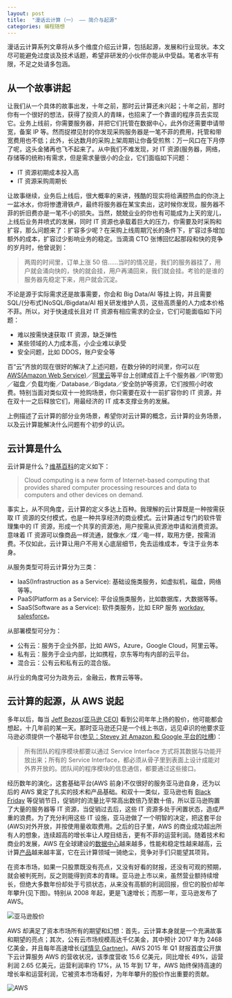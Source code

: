 ```yaml
---
layout: post
title:  "漫话云计算（一） —— 简介与起源"
categories: 编程随想
---
```


漫话云计算系列文章将从多个维度介绍云计算，包括起源，发展和行业现状。本文尽可能避免过度谈及技术话题，希望非研发的小伙伴亦能从中受益。笔者水平有限，不足之处请多包涵。

## 从一个故事讲起

让我们从一个具体的故事出发，十年之前，那时云计算还未兴起；十年之前，那时你有一个很好的想法，获得了投资人的青睐，也招来了一个靠谱的程序员去实现它。业务上线前，你需要服务器，并把它们托管在数据中心，此外你还需要申请带宽，备案 IP 等。然而捉襟见肘的你发现采购服务器是一笔不菲的费用，托管和带宽费用也不低；此外，长达数月的采购上架周期让你备受煎熬：万一风口在下月停了呢，这头金猪再也飞不起来了。从中我们不难发现，对 IT 资源(服务器，网络，存储等的统称)有需求，但是需求量很小的企业，它们面临如下问题：

- IT 资源初期成本投入高
- IT 资源采购周期长

让故事继续，业务后上线后，很大概率的来讲，残酷的现实将给满腔热血的你浇上一盆冰水，你将惨遭滑铁卢，最终将服务器在某宝卖出，这时候你发现，服务器不菲的折旧费亦是一笔不小的损失。当然，兢兢业业的你也有可能成为上天的宠儿，上线后业务井喷式的发展，同时 IT 资源也承载着巨大的压力，你需要及时采购和扩容，那么问题来了：扩容多少呢？在采购上线周期冗长的条件下，扩容过多增加额外的成本，扩容过少影响业务的稳定。当滴滴 CTO 张博回忆起那段和快的竞争的岁月时，他曾说到：

> 两周的时间里，订单上涨 50 倍......当时的情况是，我们的服务器挂了，用户就会涌向快的，快的就会挂，用户再涌回来，我们就会挂。考验的是谁的服务器先稳定下来，用户就会沉淀。

不论是源于实际需求还是故事需要，你会和 Big Data/AI 等挂上钩，并且需要 SQL/(分布式)NoSQL/Bigdata/AI 相关研发维护人员，这些高质量的人力成本价格不菲。所以，对于快速成长且对 IT 资源有相应需求的企业，它们可能面临如下问题：

- 难以按需快速获取 IT 资源，缺乏弹性
- 某些领域的人力成本高，小企业难以承受
- 安全问题，比如 DDOS，账户安全等

百“云”齐放的现在很好的解决了上述问题，在数分钟的时间里，你可以在 [AWS(Amazon Web Service)](https://aws.amazon.com)／[阿里云](https://www.aliyun.com/)等平台上创建成百上千个服务器／IP(带宽)／磁盘／负载均衡／Database／Bigdata／安全防护等资源，它们按照小时收费。特别当面对类似双十一抢购场景，你只需要在双十一前扩容你的 IT 资源，并在双十一之后释放它们，用最经济的 IT 成本支撑业务的发展。

上例描述了云计算的部分业务场景，希望你对云计算的概念，云计算的业务场景，以及云计算能解决什么问题有个初步的认识。


## 云计算是什么

云计算是什么？[维基百科](https://en.wikipedia.org/wiki/Cloud_computing)的定义如下：

>Cloud computing is a new form of Internet-based computing that provides shared computer processing resources and data to computers and other devices on demand. 

事实上，从不同角度，云计算的定义多达上百种。我理解的云计算既是一种按需获取 IT 资源的交付模式，也是一种共享经济的商业模式。云计算通过专门的软件管理集中的 IT 资源，形成一个共享的资源池，用户按需从资源池申请和消费资源。意味着 IT 资源可以像商品一样流通，就像水／煤／电一样，取用方便，按需消费。不仅如此，云计算让用户不用关心底层细节，免去运维成本，专注于业务本身。

从服务类型可将云计算分为三类：

- IaaS(Infrastruction as a Service): 基础设施类服务，如虚拟机，磁盘，网络等等。
- PaaS(Platform as a Service): 平台设施类服务，比如数据库，大数据等等。
- SaaS(Software as a Service): 软件类服务，比如 ERP 服务 [workday](https://www.workday.com/), [salesforce](https://www.salesforce.com/)。

从部署模型可分为：

- 公有云：服务于企业外部，比如 AWS，Azure，Google Cloud，阿里云等。
- 私有云：服务于企业内部，比如携程，京东等均有内部的云平台。
- 混合云：公有云和私有云的混合版。

从行业的角度可分为政务云，金融云，教育云等等。

## 云计算的起源，从 AWS 说起

多年以后，每当 [Jeff Bezos(亚马逊 CEO)](https://en.wikipedia.org/wiki/Jeff_Bezos) 看到公司年年上扬的股价，他可能都会想起，十几年前的某一天。那时亚马逊还只是一个线上书店，远见卓识的他要求亚马逊必须提供一个基础平台([参见：Stevey 对 Amazon 和 Google 平台的吐槽](http://coolshell.cn/articles/5701.html))：

> 所有团队的程序模块都要以通过 Service Interface 方式将其数据与功能开放出来；所有的 Service Interface，都必须从骨子里到表面上设计成能对外界开放的。团队间的程序模块的信息通信，都要通过这些接口。

经历数年的演化，这套基础平台(AWS 前身)不仅很好的服务亚马逊自身，还为以后的 AWS 奠定了扎实的技术和产品基础。和双十一类似，亚马逊也有 [Black Friday](https://en.wikipedia.org/wiki/Black_Friday_(shopping)) 等促销节日，促销时的流量比平常高出数倍乃至数十倍，所以亚马逊购置了大量的服务器等 IT 资源，当促销过去后，这些 IT 资源多处于闲置状态，造成严重的浪费。为了充分利用这些 IT 设施，亚马逊做了一个明智的决定，把这套平台(AWS)对外开放，并按使用量收取费用。之后的日子里，AWS 的商业成功超出所有人的想象，连续超高的增长率让人瞠目结舌，更有不菲的运营利润。随着技术和商业的发展，AWS 在全球建设的[数据中心](https://aws.amazon.com/about-aws/global-infrastructure/)越来越多，性能和稳定性越来越高，云计算[产品](https://aws.amazon.com/)越来越丰富，它在云计算领域一骑绝尘，竞争对手们只能望其项背。

在资本市场，如果一只股票既没有亮点，又没有好看的财报，还没有可观的预期，就会被判死刑，反之则能得到资本的青睐。亚马逊上市以来，虽然营业额持续增长，但绝大多数年份却处于亏损状态，从来没有高额的利润回报，但它的股价却年年攀升(见下图)。特别从 2008 年起，更是飞速增长；而那一年，亚马逊发布了 AWS。

![亚马逊股价](http://wsfdl.oss-cn-qingdao.aliyuncs.com/amazon_stock.png)

AWS 却满足了资本市场所有的期望和幻想：首先，云计算本身就是一个充满故事和期望的亮点；其次，公有云市场规模高达千亿美金，其中预计 2017 年为 2468 亿美金，并且每年高速增长([详情见 Gartner](http://www.gartner.com/newsroom/id/3616417))。AWS 2015 年 Q1 财报首度公开旗下云计算服务 AWS 的营收状况，该季度营收 15.6 亿美元，同比增长 49%，运营利润 2.65 亿美元，运营利润率约 17%，从 15 年到 17 年，AWS 始终保持高速的增长率和运营利润，它被资本市场看好，为年年攀升的股价作出重要的贡献。

![AWS](http://wsfdl.oss-cn-qingdao.aliyuncs.com/aws_benefit.png)
